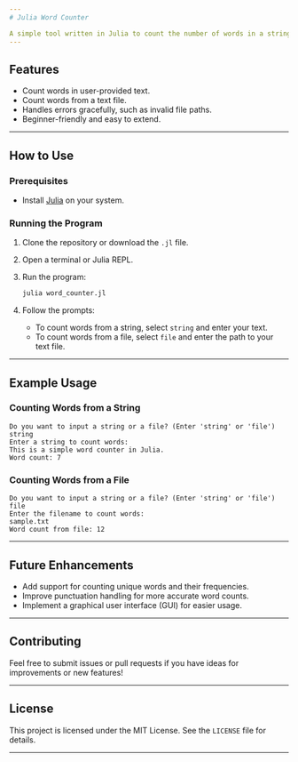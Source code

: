 ```yaml
---
# Julia Word Counter

A simple tool written in Julia to count the number of words in a string or a text file. This project demonstrates Julia's strengths in handling string manipulations and file I/O in an easy and efficient way.
---
```


## Features

- Count words in user-provided text.
- Count words from a text file.
- Handles errors gracefully, such as invalid file paths.
- Beginner-friendly and easy to extend.

---

## How to Use

### Prerequisites

- Install [Julia](https://julialang.org/downloads/) on your system.

### Running the Program

1. Clone the repository or download the `.jl` file.
2. Open a terminal or Julia REPL.
3. Run the program:

   ```bash
   julia word_counter.jl
   ```

4. Follow the prompts:
   - To count words from a string, select `string` and enter your text.
   - To count words from a file, select `file` and enter the path to your text file.

---

## Example Usage

### Counting Words from a String

```
Do you want to input a string or a file? (Enter 'string' or 'file')
string
Enter a string to count words:
This is a simple word counter in Julia.
Word count: 7
```

### Counting Words from a File

```
Do you want to input a string or a file? (Enter 'string' or 'file')
file
Enter the filename to count words:
sample.txt
Word count from file: 12
```

---

## Future Enhancements

- Add support for counting unique words and their frequencies.
- Improve punctuation handling for more accurate word counts.
- Implement a graphical user interface (GUI) for easier usage.

---

## Contributing

Feel free to submit issues or pull requests if you have ideas for improvements or new features!

---

## License

This project is licensed under the MIT License. See the `LICENSE` file for details.

---
